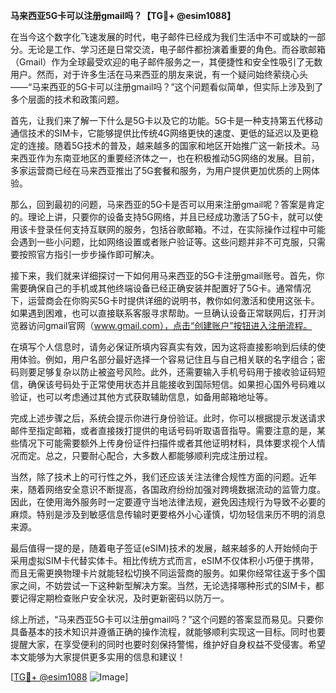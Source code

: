 **马来西亚5G卡可以注册gmail吗？【TG💪+ @esim1088】**

在当今这个数字化飞速发展的时代，电子邮件已经成为我们生活中不可或缺的一部分。无论是工作、学习还是日常交流，电子邮件都扮演着重要的角色。而谷歌邮箱（Gmail）作为全球最受欢迎的电子邮件服务之一，其便捷性和安全性吸引了无数用户。然而，对于许多生活在马来西亚的朋友来说，有一个疑问始终萦绕心头——“马来西亚的5G卡可以注册gmail吗？”这个问题看似简单，但实际上涉及到了多个层面的技术和政策问题。

首先，让我们来了解一下什么是5G卡以及它的功能。5G卡是一种支持第五代移动通信技术的SIM卡，它能够提供比传统4G网络更快的速度、更低的延迟以及更稳定的连接。随着5G技术的普及，越来越多的国家和地区开始推广这一新技术。马来西亚作为东南亚地区的重要经济体之一，也在积极推动5G网络的发展。目前，多家运营商已经在马来西亚推出了5G套餐和服务，为用户提供更加优质的上网体验。

那么，回到最初的问题，马来西亚的5G卡是否可以用来注册gmail呢？答案是肯定的。理论上讲，只要你的设备支持5G网络，并且已经成功激活了5G卡，就可以使用该卡登录任何支持互联网的服务，包括谷歌邮箱。不过，在实际操作过程中可能会遇到一些小问题，比如网络设置或者账户验证等。这些问题并非不可克服，只需要按照官方指引一步步操作即可解决。

接下来，我们就来详细探讨一下如何用马来西亚的5G卡注册gmail账号。首先，你需要确保自己的手机或其他终端设备已经正确安装并配置好了5G卡。通常情况下，运营商会在你购买5G卡时提供详细的说明书，教你如何激活和使用这张卡。如果遇到困难，也可以直接联系客服寻求帮助。一旦确认设备正常联网后，打开浏览器访问gmail官网（www.gmail.com），点击“创建账户”按钮进入注册流程。

在填写个人信息时，请务必保证所填内容真实有效，因为这将直接影响到后续的使用体验。例如，用户名部分最好选择一个容易记住且与自己相关联的名字组合；密码则要足够复杂以防止被盗号风险。此外，还需要输入手机号码用于接收验证码短信，确保该号码处于正常使用状态并且能接收到国际短信。如果担心国外号码难以验证，也可以考虑通过其他方式获取辅助信息，如备用邮箱地址等。

完成上述步骤之后，系统会提示你进行身份验证。此时，你可以根据提示发送请求邮件至指定邮箱，或者直接拨打提供的电话号码听取语音指导。需要注意的是，某些情况下可能需要额外上传身份证件扫描件或者其他证明材料，具体要求视个人情况而定。总之，只要耐心配合，大多数人都能够顺利完成注册过程。

当然，除了技术上的可行性之外，我们还应该关注法律合规性方面的问题。近年来，随着网络安全意识不断提高，各国政府纷纷加强对跨境数据流动的监管力度。因此，在使用海外服务时一定要遵守当地法律法规，避免因违规行为导致不必要的麻烦。特别是涉及到敏感信息传输时更要格外小心谨慎，切勿轻信来历不明的消息来源。

最后值得一提的是，随着电子签证(eSIM)技术的发展，越来越多的人开始倾向于采用虚拟SIM卡代替实体卡。相比传统方式而言，eSIM不仅体积小巧便于携带，而且无需更换物理卡片就能轻松切换不同运营商的服务。如果你经常往返于多个国家之间，不妨尝试一下这种新型解决方案。当然，无论选择哪种形式的SIM卡，都要记得定期检查账户安全状况，及时更新密码以防万一。

综上所述，“马来西亚5G卡可以注册gmail吗？”这个问题的答案显而易见。只要你具备基本的技术知识并遵循正确的操作流程，就能够顺利实现这一目标。同时也要提醒大家，在享受便利的同时也要时刻保持警惕，维护好自身权益不受侵害。希望本文能够为大家提供更多实用的信息和建议！

[[TG💪+ @esim1088](https://t.me/s/esim1088) ![Image](https://i.postimg.cc/4NQfJmqS/Snipaste-2025-05-13-00-14-12.png)]